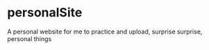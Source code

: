 # personalSite
A personal website for me to practice and upload, surprise surprise, personal things
